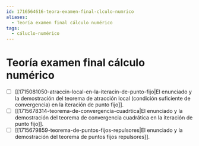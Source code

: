 ```yaml
---
id: 1716564616-teora-examen-final-clculo-numrico
aliases:
  - Teoría examen final cálculo numérico
tags:
  - cáluclo-numérico
---
```


# Teoría examen final cálculo numérico

- [ ]  [[1715081050-atraccin-local-en-la-iteracin-de-punto-fijo|El enunciado y la demostración del teorema de atracción local (condición suficiente de convergencia) en la iteración de punto fijo]].
- [ ] [[1715678314-teorema-de-convergencia-cuadrtica|El enunciado y la demostración del teorema de convergencia cuadrática en la iteración de punto fijo]].
- [ ] [[1715679859-teorema-de-puntos-fijos-repulsores|El enunciado y la demostración del teorema de puntos fijos repulsores]].